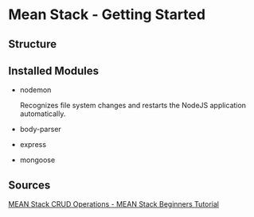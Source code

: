 # Mean Stack - Getting Started

## Structure

## Installed Modules

* nodemon

  Recognizes file system changes and restarts the NodeJS application automatically.

* body-parser
* express
* mongoose

## Sources

[MEAN Stack CRUD Operations - MEAN Stack Beginners Tutorial](https://www.youtube.com/watch?v=UYh6EvpQquw&t=767s)
